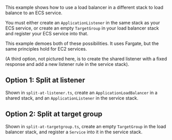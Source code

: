 This example shows how to use a load balancer in a different
stack to load balance to an ECS service.

You must either create an `ApplicationListener` in the same stack as your
ECS service, or create an empty `TargetGroup` in your load balancer stack
and register your ECS service into that.

This example demoes both of these possibilities. It uses Fargate,
but the same principles hold for EC2 services.

(A third option, not pictured here, is to create the shared listener
with a fixed response and add a new listener rule in the service stack).

Option 1: Split at listener
---------------------------

Shown in `split-at-listener.ts`, create an `ApplicationLoadBalancer`
in a shared stack, and an `ApplicationListener` in the service stack.


Option 2: Split at target group
-------------------------------

Shown in `split-at-targetgroup.ts`, create an empty `TargetGroup` in the load
balancer stack, and register a `Service` into it in the service stack.
